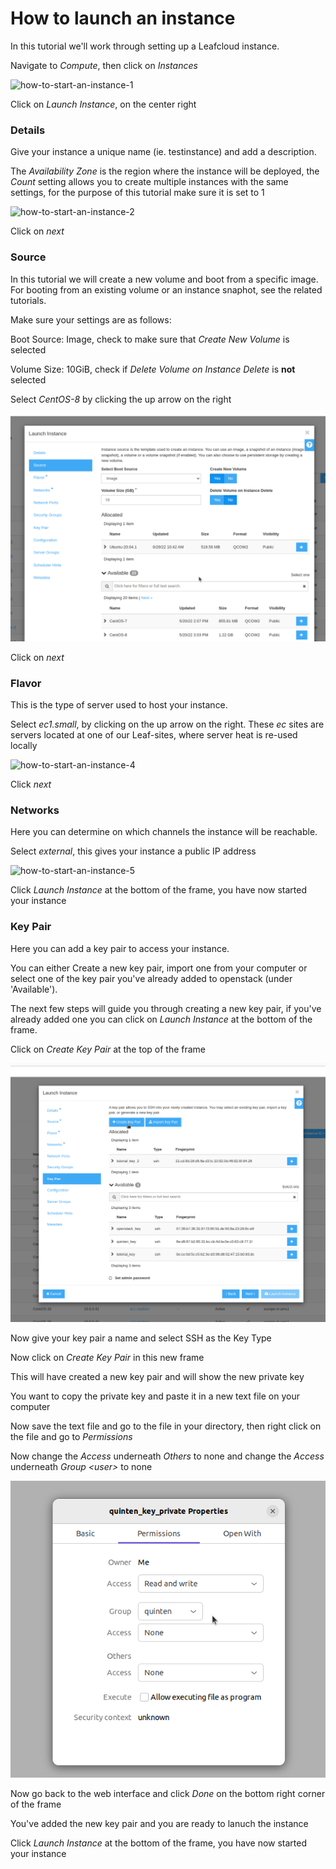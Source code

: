 # How to launch an instance

In this tutorial we'll work through setting up a Leafcloud instance. 

Navigate to *Compute*, then click on *Instances*

![how-to-start-an-instance-1](../images/how-to-start-an-instance-1.png)

Click on *Launch Instance*, on the center right

### Details

Give your instance a unique name (ie. testinstance) and add a description.

The *Availability Zone* is the region where the instance will be deployed, the *Count* setting allows you to create multiple instances with the same settings, for the purpose of this tutorial make sure it is set to 1

![how-to-start-an-instance-2](../images/how-to-start-an-instance-2.png)

Click on *next*

### Source

In this tutorial we will create a new volume and boot from a specific image. For booting from an existing volume or an instance snaphot, see the related tutorials.

Make sure your settings are as follows:

Boot Source: Image, check to make sure that *Create New Volume* is selected

Volume Size: 10GiB, check if *Delete Volume on Instance Delete* is **not** selected

Select *CentOS-8* by clicking the up arrow on the right 

![how-to-start-an-instance-3](../images/how-to-start-an-instance-3.png)

Click on *next*

### Flavor

This is the type of server used to host your instance. 

Select *ec1.small*, by clicking on the up arrow on the right. These *ec* sites are servers located at one of our Leaf-sites, where server heat is re-used locally

![how-to-start-an-instance-4](../images/how-to-start-an-instance-4.png)

Click *next*

### Networks

Here you can determine on which channels the instance will be reachable.

Select *external*, this gives your instance a public IP address

![how-to-start-an-instance-5](../images/how-to-start-an-instance-5.png)

Click *Launch Instance* at the bottom of the frame, you have now started your instance

### Key Pair

Here you can add a key pair to access your instance.

You can either Create a new key pair, import one from your computer or select one of the key pair you've already added to openstack (under 'Available').

The next few steps will guide you through creating a new key pair, if you've already added one you can click on *Launch Instance* at the bottom of the frame.

Click on *Create Key Pair* at the top of the frame

![how-to-start-an-instance-6](../images/how-to-start-an-instance-6.png)

Now give your key pair a name and select SSH as the Key Type

Now click on *Create Key Pair* in this new frame

This will have created a new key pair and will show the new private key

You want to copy the private key and paste it in a new text file on your computer

Now save the text file and go to the file in your directory, then right click on the file and go to *Permissions*

Now change the *Access* underneath *Others* to none and change the *Access* underneath *Group <user\>* to none

![how-to-start-an-instance-7](../images/how-to-start-an-instance-7.png)

Now go back to the web interface and click *Done* on the bottom right corner of the frame

You've added the new key pair and you are ready to lanuch the instance

Click *Launch Instance* at the bottom of the frame, you have now started your instance
